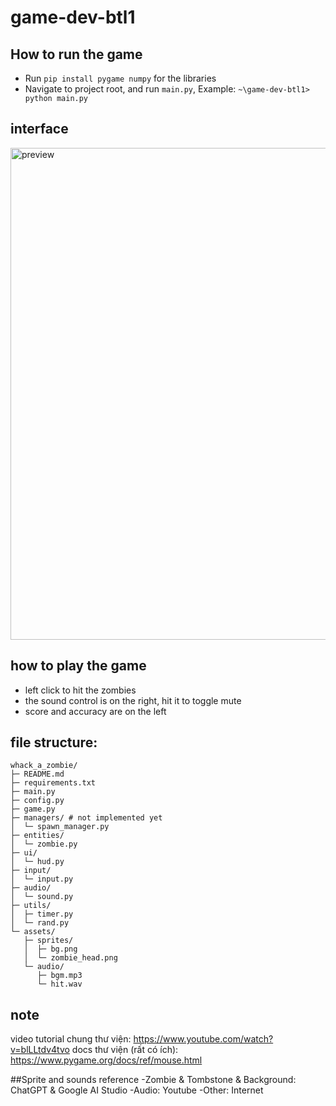 ﻿# game-dev-btl1
## How to run the game 
- Run `pip install pygame numpy` for the libraries
- Navigate to project root, and run `main.py`, Example: `~\game-dev-btl1> python main.py`

## interface 
<img width="1124" height="787" alt="preview" src="https://github.com/user-attachments/assets/1acb5fac-02f9-4d77-8835-d2474727340d" />

## how to play the game
- left click to hit the zombies
- the sound control is on the right, hit it to toggle mute
- score and accuracy are on the left

## file structure:
```
whack_a_zombie/
├─ README.md
├─ requirements.txt
├─ main.py
├─ config.py
├─ game.py
├─ managers/ # not implemented yet
│  └─ spawn_manager.py
├─ entities/
│  └─ zombie.py
├─ ui/
│  └─ hud.py
├─ input/
│  └─ input.py
├─ audio/
│  └─ sound.py
├─ utils/
│  ├─ timer.py
│  └─ rand.py
└─ assets/
   ├─ sprites/
   │  ├─ bg.png
   │  └─ zombie_head.png
   └─ audio/
      ├─ bgm.mp3
      └─ hit.wav

```

## note
video tutorial chung thư viện: https://www.youtube.com/watch?v=blLLtdv4tvo
docs thư viện (rất có ích): https://www.pygame.org/docs/ref/mouse.html

##Sprite and sounds reference
-Zombie & Tombstone & Background: ChatGPT & Google AI Studio
-Audio: Youtube
-Other: Internet 



